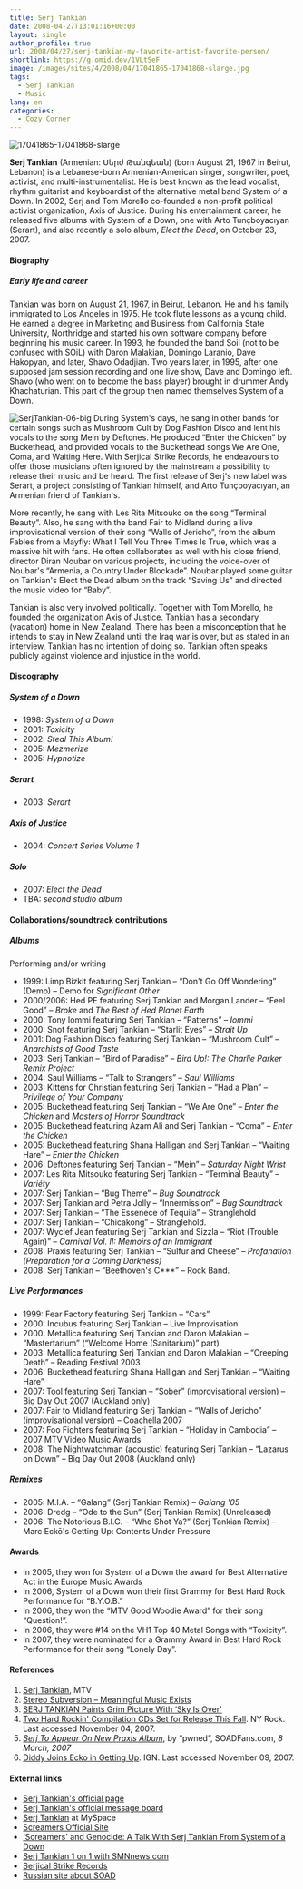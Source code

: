 ```yaml
---
title: Serj Tankian
date: 2008-04-27T13:01:16+00:00
layout: single
author_profile: true
url: 2008/04/27/serj-tankian-my-favorite-artist-favorite-person/
shortlink: https://g.omid.dev/1VLtSeF
image: /images/sites/4/2008/04/17041865-17041868-slarge.jpg
tags:
  - Serj Tankian
  - Music
lang: en
categories: 
  - Cozy Corner
---
```

![17041865-17041868-slarge](/images/2008/04/17041865-17041868-slarge-300x300.jpg)

**Serj Tankian** (Armenian: Սերժ Թանգեան) (born August 21, 1967 in Beirut, Lebanon) is a Lebanese-born Armenian-American singer, songwriter, poet, activist, and multi-instrumentalist. He is best known as the lead vocalist, rhythm guitarist and keyboardist of the alternative metal band System of a Down. In 2002, Serj and Tom Morello co-founded a non-profit political activist organization, Axis of Justice. During his entertainment career, he released five albums with System of a Down, one with Arto Tunçboyacıyan (Serart), and also recently a solo album, _Elect the Dead_, on October 23, 2007.

#### Biography

##### Early life and career

Tankian was born on August 21, 1967, in Beirut, Lebanon. He and his family immigrated to Los Angeles in 1975. He took flute lessons as a young child. He earned a degree in Marketing and Business from California State University, Northridge and started his own software company before beginning his music career. In 1993, he founded the band Soil (not to be confused with SOiL) with Daron Malakian, Domingo Laranio, Dave Hakopyan, and later, Shavo Odadjian. Two years later, in 1995, after one supposed jam session recording and one live show, Dave and Domingo left. Shavo (who went on to become the bass player) brought in drummer Andy Khachaturian. This part of the group then named themselves System of a Down.

![SerjTankian-06-big](/images/2008/04/SerjTankian-06-big-300x246.jpg) During System's days, he sang in other bands for certain songs such as Mushroom Cult by Dog Fashion Disco and lent his vocals to the song Mein by Deftones. He produced “Enter the Chicken” by Buckethead, and provided vocals to the Buckethead songs We Are One, Coma, and Waiting Here. With Serjical Strike Records, he endeavours to offer those musicians often ignored by the mainstream a possibility to release their music and be heard. The first release of Serj's new label was Serart, a project consisting of Tankian himself, and Arto Tunçboyacıyan, an Armenian friend of Tankian's.

More recently, he sang with Les Rita Mitsouko on the song “Terminal Beauty”. Also, he sang with the band Fair to Midland during a live improvisational version of their song “Walls of Jericho”, from the album Fables from a Mayfly: What I Tell You Three Times Is True, which was a massive hit with fans. He often collaborates as well with his close friend, director Diran Noubar on various projects, including the voice-over of Noubar's “Armenia, a Country Under Blockade”. Noubar played some guitar on Tankian's Elect the Dead album on the track “Saving Us” and directed the music video for “Baby”.

Tankian is also very involved politically. Together with Tom Morello, he founded the organization Axis of Justice. Tankian has a secondary (vacation) home in New Zealand. There has been a misconception that he intends to stay in New Zealand until the Iraq war is over, but as stated in an interview, Tankian has no intention of doing so. Tankian often speaks publicly against violence and injustice in the world.

#### Discography

##### System of a Down

* 1998: _System of a Down_
* 2001: _Toxicity_
* 2002: _Steal This Album!_
* 2005: _Mezmerize_
* 2005: _Hypnotize_

##### Serart

* 2003: _Serart_

##### Axis of Justice

* 2004: _Concert Series Volume 1_

##### Solo

* 2007: _Elect the Dead_
* TBA: _second studio album_

#### Collaborations/soundtrack contributions

##### Albums

Performing and/or writing

* 1999: Limp Bizkit featuring Serj Tankian – “Don't Go Off Wondering” (Demo) – Demo for _Significant Other_
* 2000/2006: Hed PE featuring Serj Tankian and Morgan Lander – “Feel Good” – _Broke_ and _The Best of Hed Planet Earth_
* 2000: Tony Iommi featuring Serj Tankian – “Patterns” – _Iommi_
* 2000: Snot featuring Serj Tankian – “Starlit Eyes” – _Strait Up_
* 2001: Dog Fashion Disco featuring Serj Tankian – “Mushroom Cult” – _Anarchists of Good Taste_
* 2003: Serj Tankian – “Bird of Paradise” – _Bird Up!: The Charlie Parker Remix Project_
* 2004: Saul Williams – “Talk to Strangers” – _Saul Williams_
* 2003: Kittens for Christian featuring Serj Tankian – “Had a Plan” – _Privilege of Your Company_
* 2005: Buckethead featuring Serj Tankian – “We Are One” – _Enter the Chicken_ and _Masters of Horror Soundtrack_
* 2005: Buckethead featuring Azam Ali and Serj Tankian – “Coma” – _Enter the Chicken_
* 2005: Buckethead featuring Shana Halligan and Serj Tankian – “Waiting Hare” – _Enter the Chicken_
* 2006: Deftones featuring Serj Tankian – “Mein” – _Saturday Night Wrist_
* 2007: Les Rita Mitsouko featuring Serj Tankian – “Terminal Beauty” – _Variéty_
* 2007: Serj Tankian – “Bug Theme” – _Bug Soundtrack_
* 2007: Serj Tankian and Petra Jolly – “Innermission” – _Bug Soundtrack_
* 2007: Serj Tankian – “The Essenece of Tequila” – Stranglehold
* 2007: Serj Tankian – “Chicakong” – Stranglehold.
* 2007: Wyclef Jean featuring Serj Tankian and Sizzla – “Riot (Trouble Again)” – _Carnival Vol. II: Memoirs of an Immigrant_
* 2008: Praxis featuring Serj Tankian – “Sulfur and Cheese” – _Profanation (Preparation for a Coming Darkness)_
* 2008: Serj Tankian – “Beethoven's C***” – Rock Band.

##### Live Performances

* 1999: Fear Factory featuring Serj Tankian – “Cars”
* 2000: Incubus featuring Serj Tankian – Live Improvisation
* 2000: Metallica featuring Serj Tankian and Daron Malakian – “Mastertarium” (“Welcome Home (Sanitarium)” part)
* 2003: Metallica featuring Serj Tankian and Daron Malakian – “Creeping Death” – Reading Festival 2003
* 2006: Buckethead featuring Shana Halligan and Serj Tankian – “Waiting Hare”
* 2007: Tool featuring Serj Tankian – “Sober” (improvisational version) – Big Day Out 2007 (Auckland only)
* 2007: Fair to Midland featuring Serj Tankian – “Walls of Jericho” (improvisational version) – Coachella 2007
* 2007: Foo Fighters featuring Serj Tankian – “Holiday in Cambodia” – 2007 MTV Video Music Awards
* 2008: The Nightwatchman (acoustic) featuring Serj Tankian – “Lazarus on Down” – Big Day Out 2008 (Auckland only)

##### Remixes

* 2005: M.I.A. – “Galang” (Serj Tankian Remix) – _Galang '05_
* 2006: Dredg – “Ode to the Sun” (Serj Tankian Remix) (Unreleased)
* 2006: The Notorious B.I.G. – “Who Shot Ya?” (Serj Tankian Remix) – Marc Eckō's Getting Up: Contents Under Pressure

#### Awards

* In 2005, they won for System of a Down the award for Best Alternative Act in the Europe Music Awards
* In 2006, System of a Down won their first Grammy for Best Hard Rock Performance for “B.Y.O.B.”
* In 2006, they won the “MTV Good Woodie Award” for their song “Question!”.
* In 2006, they were #14 on the VH1 Top 40 Metal Songs with “Toxicity”.
* In 2007, they were nominated for a Grammy Award in Best Hard Rock Performance for their song “Lonely Day”.

#### References

1. [Serj Tankian](http://www.mtv.com/music/artist/tankian_serj/artist.jhtml), MTV
2. [Stereo Subversion – Meaningful Music Exists](http://www.stereosubversion.com/album-reviews/serj-tankian-elect-the-dead/)
3. [SERJ TANKIAN Paints Grim Picture With ‘Sky Is Over'](http://www.roadrunnerrecords.com/blabbermouth.net/news.aspx?mode=Article&newsitemID=88584)
4. [Two Hard Rockin' Compilation CDs Set for Release This Fall](http://www.nyrock.com/worldbeat/09_2000/092500.asp). NY Rock. Last accessed November 04, 2007.
5. [_Serj To Appear On New Praxis Album_](http://soadfans.com/Article495.htm), by “pwned”, SOADFans.com, _8 March, 2007_
6. [Diddy Joins Ecko in Getting Up](http://ps2.ign.com/articles/658/658111p1.html). IGN. Last accessed November 09, 2007.

#### External links

* [Serj Tankian's official page](http://www.serjtankian.com)
* [Serj Tankian's official message board](http://board.serjtankian.com)
* [Serj Tankian](http://www.myspace.com/serjtankian) at MySpace
* [Screamers Official Site](http://www.screamersmovie.com/)
* [‘Screamers' and Genocide: A Talk With Serj Tankian From System of a Down](http://www.huffingtonpost.com/rj-eskow/screamers-and-genocide_b_35126.html)
* [Serj Tankian 1 on 1 with SMNnews.com](http://www.smnnews.com/2007/10/27/serj-tankian-himself-vocals/)
* [Serjical Strike Records](http://www.serjicalstrike.com)
* [Russian site about SOAD](http://www.soadrules.ru)
